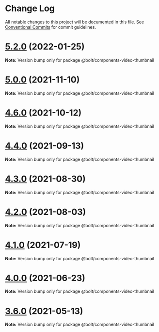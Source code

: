 # Change Log

All notable changes to this project will be documented in this file.
See [Conventional Commits](https://conventionalcommits.org) for commit guidelines.

# [5.2.0](https://github.com/boltdesignsystem/bolt/tree/master/packages/components/bolt-video-thumbnail/compare/v5.1.1...v5.2.0) (2022-01-25)

**Note:** Version bump only for package @bolt/components-video-thumbnail





# [5.0.0](https://github.com/boltdesignsystem/bolt/tree/master/packages/components/bolt-video-thumbnail/compare/v4.7.0...v5.0.0) (2021-11-10)

**Note:** Version bump only for package @bolt/components-video-thumbnail





# [4.6.0](https://github.com/boltdesignsystem/bolt/tree/master/packages/components/bolt-video-thumbnail/compare/v4.5.1...v4.6.0) (2021-10-12)

**Note:** Version bump only for package @bolt/components-video-thumbnail





# [4.4.0](https://github.com/boltdesignsystem/bolt/tree/master/packages/components/bolt-video-thumbnail/compare/v4.3.0...v4.4.0) (2021-09-13)

**Note:** Version bump only for package @bolt/components-video-thumbnail





# [4.3.0](https://github.com/boltdesignsystem/bolt/tree/master/packages/components/bolt-video-thumbnail/compare/v4.2.3...v4.3.0) (2021-08-30)

**Note:** Version bump only for package @bolt/components-video-thumbnail





# [4.2.0](https://github.com/boltdesignsystem/bolt/tree/master/packages/components/bolt-video-thumbnail/compare/v4.1.1...v4.2.0) (2021-08-03)

**Note:** Version bump only for package @bolt/components-video-thumbnail





# [4.1.0](https://github.com/boltdesignsystem/bolt/tree/master/packages/components/bolt-video-thumbnail/compare/v4.0.2...v4.1.0) (2021-07-19)

**Note:** Version bump only for package @bolt/components-video-thumbnail





# [4.0.0](https://github.com/boltdesignsystem/bolt/tree/master/packages/components/bolt-video-thumbnail/compare/v4.0.0-beta-4...v4.0.0) (2021-06-23)

**Note:** Version bump only for package @bolt/components-video-thumbnail





# [3.6.0](https://github.com/boltdesignsystem/bolt/tree/master/packages/components/bolt-video-thumbnail/compare/v3.5.4...v3.6.0) (2021-05-13)

**Note:** Version bump only for package @bolt/components-video-thumbnail
